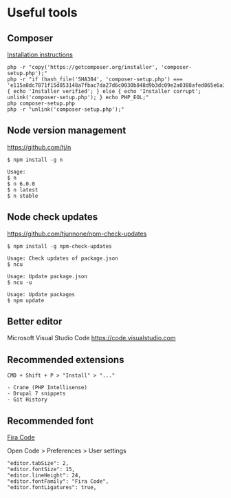 # Useful tools

## Composer
[Installation instructions](https://getcomposer.org/download/)
```Shell
php -r "copy('https://getcomposer.org/installer', 'composer-setup.php');"
php -r "if (hash_file('SHA384', 'composer-setup.php') === 'e115a8dc7871f15d853148a7fbac7da27d6c0030b848d9b3dc09e2a0388afed865e6a3d6b3c0fad45c48e2b5fc1196ae') { echo 'Installer verified'; } else { echo 'Installer corrupt'; unlink('composer-setup.php'); } echo PHP_EOL;"
php composer-setup.php
php -r "unlink('composer-setup.php');"
```

## Node version management
https://github.com/tj/n
```Shell
$ npm install -g n

Usage:
$ n
$ n 6.0.0
$ n latest
$ n stable
```

## Node check updates
https://github.com/tjunnone/npm-check-updates
```Shell
$ npm install -g npm-check-updates

Usage: Check updates of package.json
$ ncu

Usage: Update package.json
$ ncu -u

Usage: Update packages
$ npm update
```

## Better editor
Microsoft Visual Studio Code
https://code.visualstudio.com

## Recommended extensions
```
CMD + Shift + P > "Install" > "..."

- Crane (PHP Intellisense)
- Drupal 7 snippets
- Git History
```

## Recommended font

[Fira Code](https://github.com/tonsky/FiraCode)

Open Code > Preferences > User settings
```
"editor.tabSize": 2,
"editor.fontSize": 15,
"editor.lineHeight": 24,
"editor.fontFamily": "Fira Code",
"editor.fontLigatures": true,
```